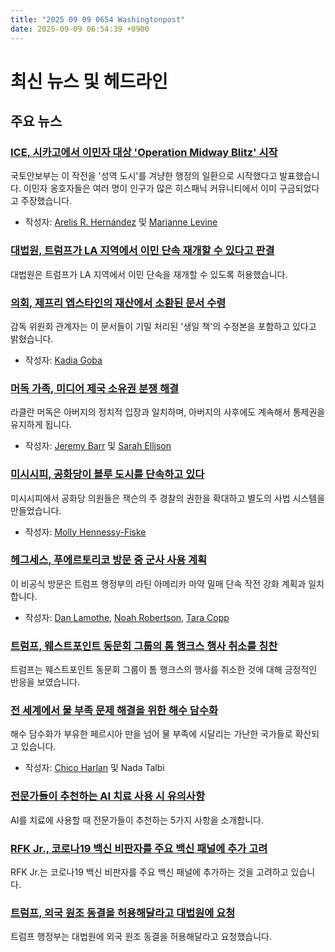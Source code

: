 ```yaml
---
title: "2025 09 09 0654 Washingtonpost"
date: 2025-09-09 06:54:39 +0900
---
```


# 최신 뉴스 및 헤드라인

## 주요 뉴스

### [ICE, 시카고에서 이민자 대상 'Operation Midway Blitz' 시작](https://www.washingtonpost.com/immigration/2025/09/08/ice-midway-blitz-chicago-trump/)
국토안보부는 이 작전을 '성역 도시'를 겨냥한 행정의 일환으로 시작했다고 발표했습니다. 이민자 옹호자들은 여러 명이 인구가 많은 히스패닉 커뮤니티에서 이미 구금되었다고 주장했습니다.
- 작성자: [Arelis R. Hernández](https://www.washingtonpost.com/people/arelis-r-hernandez/) 및 [Marianne Levine](https://www.washingtonpost.com/people/marianne-levine/)

### [대법원, 트럼프가 LA 지역에서 이민 단속 재개할 수 있다고 판결](https://www.washingtonpost.com/politics/2025/09/08/supreme-court-lifts-limits-immigration-raids-los-angeles-area/)
대법원은 트럼프가 LA 지역에서 이민 단속을 재개할 수 있도록 허용했습니다.

### [의회, 제프리 엡스타인의 재산에서 소환된 문서 수령](https://www.washingtonpost.com/politics/2025/09/08/epstein-estate-documents-congress/)
감독 위원회 관계자는 이 문서들이 기밀 처리된 '생일 책'의 수정본을 포함하고 있다고 밝혔습니다.
- 작성자: [Kadia Goba](https://www.washingtonpost.com/people/kadia-goba/)

### [머독 가족, 미디어 제국 소유권 분쟁 해결](https://www.washingtonpost.com/business/2025/09/08/rupert-murdoch-lachlan-family-settlement/)
라클란 머독은 아버지의 정치적 입장과 일치하며, 아버지의 사후에도 계속해서 통제권을 유지하게 됩니다.
- 작성자: [Jeremy Barr](https://www.washingtonpost.com/people/jeremy-barr/) 및 [Sarah Ellison](https://www.washingtonpost.com/people/sarah-ellison/)

### [미시시피, 공화당이 블루 도시를 단속하고 있다](https://www.washingtonpost.com/nation/2025/09/08/mississippi-republican-states-police-cities/)
미시시피에서 공화당 의원들은 잭슨의 주 경찰의 권한을 확대하고 별도의 사법 시스템을 만들었습니다.
- 작성자: [Molly Hennessy-Fiske](https://www.washingtonpost.com/people/molly-hennessy-fiske/)

### [헤그세스, 푸에르토리코 방문 중 군사 사용 계획](https://www.washingtonpost.com/national-security/2025/09/08/puerto-rico-hegseth-cartels/)
이 비공식 방문은 트럼프 행정부의 라틴 아메리카 마약 밀매 단속 작전 강화 계획과 일치합니다.
- 작성자: [Dan Lamothe](https://www.washingtonpost.com/people/dan-lamothe/), [Noah Robertson](https://www.washingtonpost.com/people/noah-robertson/), [Tara Copp](https://www.washingtonpost.com/people/tara-copp/)

### [트럼프, 웨스트포인트 동문회 그룹의 톰 행크스 행사 취소를 칭찬](https://www.washingtonpost.com/politics/2025/09/08/trump-tom-hanks-west-point-ceremony/)
트럼프는 웨스트포인트 동문회 그룹이 톰 행크스의 행사를 취소한 것에 대해 긍정적인 반응을 보였습니다.

### [전 세계에서 물 부족 문제 해결을 위한 해수 담수화](https://www.washingtonpost.com/climate-solutions/2025/09/07/desalinization-water-crisis-agriculture-morocco/)
해수 담수화가 부유한 페르시아 만을 넘어 물 부족에 시달리는 가난한 국가들로 확산되고 있습니다.
- 작성자: [Chico Harlan](https://www.washingtonpost.com/people/chico-harlan/) 및 Nada Talbi

### [전문가들이 추천하는 AI 치료 사용 시 유의사항](https://www.washingtonpost.com/wellness/2025/09/06/ai-chatbots-therapy-tips/)
AI를 치료에 사용할 때 전문가들이 추천하는 5가지 사항을 소개합니다.

### [RFK Jr., 코로나19 백신 비판자를 주요 백신 패널에 추가 고려](https://www.washingtonpost.com/health/2025/09/08/rfk-jr-new-vaccine-advisers/)
RFK Jr.는 코로나19 백신 비판자를 주요 백신 패널에 추가하는 것을 고려하고 있습니다.

### [트럼프, 외국 원조 동결을 허용해달라고 대법원에 요청](https://www.washingtonpost.com/politics/2025/09/08/trump-foreign-aid-supreme-court-spending-congress/)
트럼프 행정부는 대법원에 외국 원조 동결을 허용해달라고 요청했습니다.